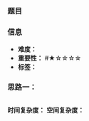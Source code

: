 ## 
### 题目

### 信息
- **难度：**
- **重要性：** #★☆☆☆☆
- **标签：** 
### 思路一：
```java


```
**时间复杂度：** 
**空间复杂度：** 